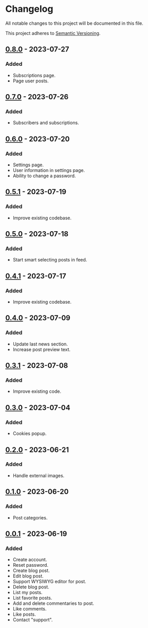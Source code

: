 # Changelog

All notable changes to this project will be documented in this file.

This project adheres to [Semantic Versioning](https://semver.org/spec/v2.0.0.html).

[0.8.0]: https://github.com/AivGitHub/qworpa/releases/tag/v0.8.0

## [0.8.0] - 2023-07-27

### Added

- Subscriptions page.
- Page user posts.

[0.7.0]: https://github.com/AivGitHub/qworpa/releases/tag/v0.7.0

## [0.7.0] - 2023-07-26

### Added

- Subscribers and subscriptions.

[0.6.0]: https://github.com/AivGitHub/qworpa/releases/tag/v0.6.0

## [0.6.0] - 2023-07-20

### Added

- Settings page.
- User information in settings page.
- Ability to change a password.

[0.5.1]: https://github.com/AivGitHub/qworpa/releases/tag/v0.5.1

## [0.5.1] - 2023-07-19

### Added

- Improve existing codebase.

[0.5.0]: https://github.com/AivGitHub/qworpa/releases/tag/v0.5.0

## [0.5.0] - 2023-07-18

### Added

- Start smart selecting posts in feed.

[0.4.1]: https://github.com/AivGitHub/qworpa/releases/tag/v0.4.1

## [0.4.1] - 2023-07-17

### Added

- Improve existing codebase.

[0.4.0]: https://github.com/AivGitHub/qworpa/releases/tag/v0.4.0

## [0.4.0] - 2023-07-09

### Added

- Update last news section.
- Increase post preview text.

[0.3.1]: https://github.com/AivGitHub/qworpa/releases/tag/v0.3.1

## [0.3.1] - 2023-07-08

### Added

- Improve existing code.

[0.3.0]: https://github.com/AivGitHub/qworpa/releases/tag/v0.3.0

## [0.3.0] - 2023-07-04

### Added

- Cookies popup.

[0.2.0]: https://github.com/AivGitHub/qworpa/releases/tag/v0.2.0

## [0.2.0] - 2023-06-21

### Added

- Handle external images.

[0.1.0]: https://github.com/AivGitHub/qworpa/releases/tag/v0.1.0

## [0.1.0] - 2023-06-20

### Added

- Post categories.

[0.0.1]: https://github.com/AivGitHub/qworpa/releases/tag/v0.0.1

## [0.0.1] - 2023-06-19

### Added

- Create account.
- Reset password.
- Create blog post.
- Edit blog post.
- Support WYSIWYG editor for post.
- Delete blog post.
- List my posts.
- List favorite posts.
- Add and delete commentaries to post.
- Like comments.
- Like posts.
- Contact "support".
